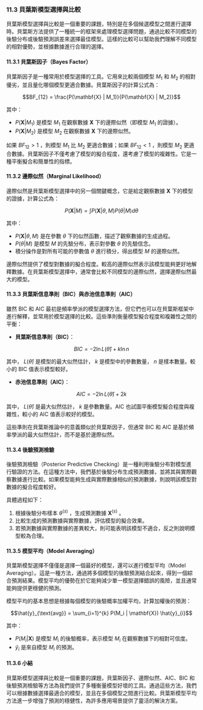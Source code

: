 ### 11.3 貝葉斯模型選擇與比較

貝葉斯模型選擇與比較是一個重要的課題，特別是在多個候選模型之間進行選擇時。貝葉斯方法提供了一種統一的框架來處理模型選擇問題，通過比較不同模型的後驗分布或後驗預測誤差來選擇最佳模型。這樣的比較可以幫助我們理解不同模型的相對優勢，並根據數據進行合理的選擇。

#### 11.3.1 貝葉斯因子（Bayes Factor）

貝葉斯因子是一種常用於模型選擇的工具。它用來比較兩個模型  $`M_1`$  和  $`M_2`$  的相對優劣，並且量化哪個模型更適合數據。貝葉斯因子的計算公式為：


```math
BF_{12} = \frac{P(\mathbf{X} | M_1)}{P(\mathbf{X} | M_2)}
```


其中：
-  $`P(\mathbf{X} | M_1)`$  是模型  $`M_1`$  在觀察數據  $`\mathbf{X}`$  下的邊際似然（即模型  $`M_1`$  的證據）。
-  $`P(\mathbf{X} | M_2)`$  是模型  $`M_2`$  在觀察數據  $`\mathbf{X}`$  下的邊際似然。

如果  $`BF_{12} > 1`$ ，則模型  $`M_1`$  比  $`M_2`$  更適合數據；如果  $`BF_{12} < 1`$ ，則模型  $`M_2`$  更適合數據。貝葉斯因子不僅考慮了模型的擬合程度，還考慮了模型的複雜性。它是一種平衡擬合和簡單性的指標。

#### 11.3.2 邊際似然（Marginal Likelihood）

邊際似然是貝葉斯模型選擇中的另一個關鍵概念，它是給定觀察數據  $`\mathbf{X}`$  下的模型的證據，計算公式為：


```math
P(\mathbf{X} | M) = \int P(\mathbf{X} | \theta, M) P(\theta | M) d\theta
```


其中：
-  $`P(\mathbf{X} | \theta, M)`$  是在參數  $`\theta`$  下的似然函數，描述了觀察數據的生成過程。
-  $`P(\theta | M)`$  是模型  $`M`$  的先驗分布，表示對參數  $`\theta`$  的先驗信念。
- 積分操作是對所有可能的參數值  $`\theta`$  進行積分，得出模型  $`M`$  的邊際似然。

邊際似然提供了模型對數據的擬合程度。較高的邊際似然表示該模型能夠更好地解釋數據。在貝葉斯模型選擇中，通常會比較不同模型的邊際似然，選擇邊際似然最大的模型。

#### 11.3.3 貝葉斯信息準則（BIC）與赤池信息準則（AIC）

雖然 BIC 和 AIC 最初是頻率學派的模型選擇方法，但它們也可以在貝葉斯框架中進行解釋，並常用於模型選擇的比較。這些準則衡量模型擬合程度和複雜性之間的平衡：

- **貝葉斯信息準則（BIC）**：
  
  
```math
BIC = -2 \ln L(\hat{\theta}) + k \ln n
```

  其中， $`L(\hat{\theta})`$  是模型的最大似然估計， $`k`$  是模型中的參數數量， $`n`$  是樣本數量。較小的 BIC 值表示模型較好。

- **赤池信息準則（AIC）**：
  
  
```math
AIC = -2 \ln L(\hat{\theta}) + 2k
```

  其中， $`L(\hat{\theta})`$  是最大似然估計， $`k`$  是參數數量。AIC 也試圖平衡模型擬合程度與複雜性，較小的 AIC 值表示較好的模型。

這些準則在貝葉斯推論中的意義類似於貝葉斯因子，但通常 BIC 和 AIC 是基於頻率學派的最大似然估計，而不是基於邊際似然。

#### 11.3.4 後驗預測檢驗

後驗預測檢驗（Posterior Predictive Checking）是一種利用後驗分布對模型進行驗證的方法。在這種方法中，我們基於後驗分布生成預測數據，並將其與實際觀察數據進行比較。如果模型能夠生成與實際數據相似的預測數據，則說明該模型對數據的擬合程度較好。

具體過程如下：
1. 根據後驗分布樣本  $`\theta^{(s)}`$ ，生成預測數據  $`\mathbf{X}^{(s)}`$ 。
2. 比較生成的預測數據與實際數據，評估模型的擬合效果。
3. 若預測數據與實際數據的差異較大，則可能表明該模型不適合，反之則說明模型較為合理。

#### 11.3.5 模型平均（Model Averaging）

貝葉斯模型選擇不僅僅是選擇一個最好的模型，還可以進行模型平均（Model Averaging）。這是一種方法，通過將多個模型的後驗預測結合起來，得到一個綜合預測結果。模型平均的優勢在於它能夠減少單一模型選擇錯誤的風險，並且通常能夠提供更穩健的預測。

模型平均的基本思想是根據每個模型的後驗概率加權平均，計算加權後的預測：


```math
\hat{y}_{\text{avg}} = \sum_{i=1}^{k} P(M_i | \mathbf{X}) \hat{y}_{i}
```


其中：
-  $`P(M_i | \mathbf{X})`$  是模型  $`M_i`$  的後驗概率，表示模型  $`M_i`$  在觀察數據下的相對可信度。
-  $`\hat{y}_i`$  是來自模型  $`M_i`$  的預測。

#### 11.3.6 小結

貝葉斯模型選擇與比較是一個重要的課題，貝葉斯因子、邊際似然、AIC、BIC 和後驗預測檢驗等方法為我們提供了多種衡量模型好壞的工具。通過這些方法，我們可以根據數據選擇最適合的模型，並且在多個模型之間進行比較。貝葉斯模型平均方法進一步增強了預測的穩健性，為許多應用場景提供了靈活的解決方案。